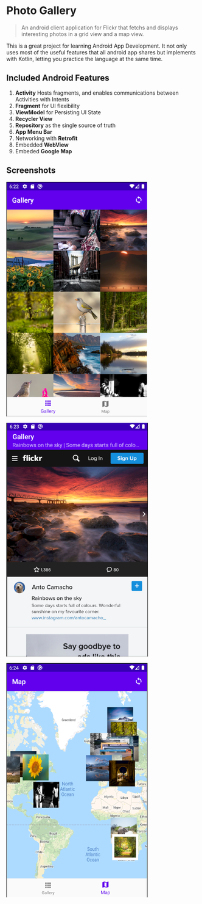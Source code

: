 # Photo Gallery

> An android client application for Flickr that fetchs and displays interesting photos in a grid view and a map view.

This is a great project for learning Android App Development. It not only uses most of the useful features that all android app shares but implements with Kotlin, letting you practice the language at the same time.

## Included Android Features

1. **Activity** Hosts fragments, and enables communications between Activities with Intents
2. **Fragment** for UI flexibility
3. **ViewModel** for Persisting UI State
4. **Recycler View**
5. **Repository** as the single source of truth
6. **App Menu Bar**
7. Networking with **Retrofit**
8. Embedded **WebView**
9. Embeded **Google Map**

## Screenshots

![Gallery View](./screenshots/galleryView.PNG)

![Web View](./screenshots/webView.PNG)

![Map View](./screenshots/mapView.PNG)
